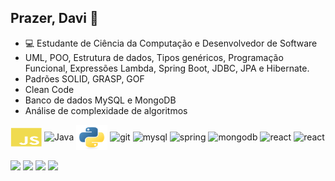 ## Prazer, Davi 🙂
- 💻 Estudante de Ciência da Computação e Desenvolvedor de Software
- UML, POO, Estrutura de dados, Tipos genéricos, Programação Funcional, Expressões Lambda, Spring Boot, JDBC, JPA e Hibernate.
- Padrões SOLID, GRASP, GOF
- Clean Code
- Banco de dados MySQL e MongoDB
- Análise de complexidade de algoritmos

<div style="display: inline_block">
  <img align="right" alt="" src="">
  <img align="center" alt="Js" height="30" width="50" src="https://raw.githubusercontent.com/devicons/devicon/master/icons/javascript/javascript-plain.svg">
  <img align="center" alt="Java" height="50" width="50" src="https://cdn.jsdelivr.net/gh/devicons/devicon/icons/java/java-original-wordmark.svg">
  <img align="center" alt="Python" height="40" width="50" src="https://raw.githubusercontent.com/devicons/devicon/master/icons/python/python-original.svg"> 
  <img align="center" alt="git" height="40" width="50" src="https://raw.githubusercontent.com/jmnote/z-icons/master/svg/git.svg"> 
  <img align="center" alt="mysql" height="70" width="80" src="https://cdn.jsdelivr.net/gh/devicons/devicon/icons/mysql/mysql-original-wordmark.svg">
  <img align="center" alt="spring" height="40" width="50" src="https://cdn.jsdelivr.net/gh/devicons/devicon/icons/spring/spring-original.svg"> 
  <img align="center" alt="mongodb" height="60" width="70" src="https://cdn.jsdelivr.net/gh/devicons/devicon/icons/mongodb/mongodb-original-wordmark.svg">
  <img align="center" alt="react" height="40" width="50" src="https://cdn.jsdelivr.net/gh/devicons/devicon/icons/react.svg">
  <img align="center" alt="react" height="40" width="50" src="https://cdn.jsdelivr.net/gh/devicons/devicon/icons/node.svg">



          
  
</div>
<br>
<div> 
  <a href="https://www.instagram.com/davixmns/" target="_blank"><img src="https://img.shields.io/badge/-Instagram-%23E4405F?style=for-the-badge&logo=instagram&logoColor=white" target="_blank"></a>
   <a href="https://www.linkedin.com/in/davi-ximenes-93314a20b/" target="_blank"><img src="https://img.shields.io/badge/-LinkedIn-%230077B5?style=for-the-badge&logo=linkedin&logoColor=white" target="_blank"></a>
  <a href = "mailto:davixmnsl@gmail.com"><img src="https://img.shields.io/badge/Gmail-D14836?style=for-the-badge&logo=gmail&logoColor=white" target="_blank"></a>
  <a href = "https://t.me/davixmns"><img src="https://img.shields.io/badge/Telegram-2CA5E0?style=for-the-badge&logo=telegram&logoColor=white" target="_blank"></a>
  
</div>

